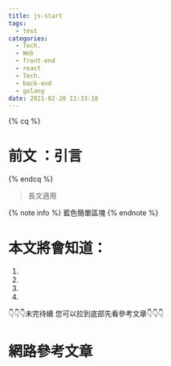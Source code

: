 ```yaml
---
title: js-start
tags:
  - test
categories:
  - Tech.
  - Web
  - front-end
  - react
  - Tech.
  - back-end
  - golang
date: 2021-02-20 11:33:18
---
```


{% cq %} 
# 前文 ：引言
 {% endcq %}
 <blockquote class="blockquote-center">
 長文適用</blockquote>

{% note info %} 藍色簡單區塊 {% endnote %}


# 本文將會知道：
  1. 
  2. 
  3. 
  4. 

<!--more-->


👇👇👇未完待續 您可以拉到底部先看參考文章👇👇👇

# 網路參考文章